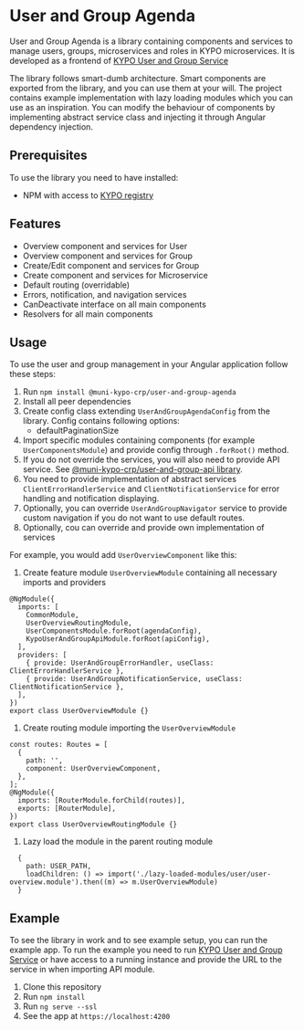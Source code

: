 # User and Group Agenda

User and Group Agenda is a library containing components and services to manage users, groups, microservices and roles in KYPO microservices.
It is developed as a frontend of [KYPO User and Group Service](https://gitlab.ics.muni.cz/kypo-crp/backend-java/kypo-user-and-group)

The library follows smart-dumb architecture. Smart components are exported from the library, and you can use them at your will. The project contains example implementation with lazy loading modules which you can use as an inspiration.
You can modify the behaviour of components by implementing abstract service class and injecting it through Angular dependency injection.

## Prerequisites

To use the library you need to have installed:

* NPM with access to [KYPO registry](https://projects.ics.muni.cz/projects/kbase/knowledgebase/articles/153)

## Features

* Overview component and services for User
* Overview component and services for Group
* Create/Edit component and services for Group
* Create component and services for Microservice
* Default routing (overridable)
* Errors, notification, and navigation services
* CanDeactivate interface on all main components
* Resolvers for all main components

## Usage

To use the user and group management in your Angular application follow these steps:

1. Run `npm install @muni-kypo-crp/user-and-group-agenda`
1. Install all peer dependencies
1. Create config class extending `UserAndGroupAgendaConfig` from the library. Config contains following options:
    + defaultPaginationSize
1. Import specific modules containing components (for example `UserComponentsModule`) and provide config through `.forRoot()` method.
1. If you do not override the services, you will also need to provide API service. See [@muni-kypo-crp/user-and-group-api library](https://gitlab.ics.muni.cz/kypo-crp/frontend-angular/apis/kypo-user-and-group-api).
1. You need to provide implementation of abstract services `ClientErrorHandlerService` and `ClientNotificationService` for error handling and notification displaying.
1. Optionally, you can override `UserAndGroupNavigator` service to provide custom navigation if you do not want to use default routes.
1. Optionally, cou can override and provide own implementation of services

For example, you would add `UserOverviewComponent` like this:

1. Create feature module `UserOverviewModule` containing all necessary imports and providers

```
@NgModule({
  imports: [
    CommonModule,
    UserOverviewRoutingModule,
    UserComponentsModule.forRoot(agendaConfig),
    KypoUserAndGroupApiModule.forRoot(apiConfig),
  ],
  providers: [
    { provide: UserAndGroupErrorHandler, useClass: ClientErrorHandlerService },
    { provide: UserAndGroupNotificationService, useClass: ClientNotificationService },
  ],
})
export class UserOverviewModule {}
```

1. Create routing module importing the `UserOverviewModule`

```
const routes: Routes = [
  {
    path: '',
    component: UserOverviewComponent,
  },
];
@NgModule({
  imports: [RouterModule.forChild(routes)],
  exports: [RouterModule],
})
export class UserOverviewRoutingModule {}
```

1. Lazy load the module in the parent routing module

```
  {
    path: USER_PATH,
    loadChildren: () => import('./lazy-loaded-modules/user/user-overview.module').then((m) => m.UserOverviewModule)
  }
```

## Example

To see the library in work and to see example setup, you can run the example app.
To run the example you need to run [KYPO User and Group Service](https://gitlab.ics.muni.cz/kypo-crp/backend-java/kypo-user-and-group) or have access to a running instance and provide the URL to the service in when importing API module.

1. Clone this repository
1. Run `npm install`
1. Run `ng serve --ssl`
1. See the app at `https://localhost:4200`
